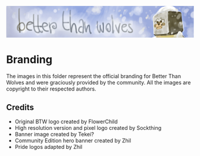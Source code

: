 ![BTW Banner](https://raw.githubusercontent.com/BTW-Community/BTW-Public/main/branding/banner-ultra-high-res.png)
# Branding

The images in this folder represent the official branding for Better Than Wolves and were graciously provided by the community. All the images are copyright to their respected authors.

## Credits

* Original BTW logo created by FlowerChild
* High resolution version and pixel logo created by Sockthing
* Banner image created by Tekei?
* Community Edition hero banner created by Zhil
* Pride logos adapted by Zhil
